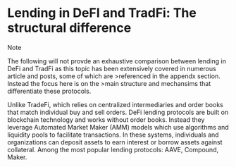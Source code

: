 
# Lending in DeFI and TradFi: The structural difference

> [!NOTE]  
> The following will not provde an exhaustive comparison between lending in DeFi and TradFi as this topic has been
> extensively covered in numerous article and posts, some of which are >referenced in the appendx section. Instead 
> the focus here is on the >main structure and mechansims that differentiate these protocols. 

Unlike TradeFi, which relies on centralized intermediaries and order books that match individual buy and sell orders. 
DeFi lending protocols are built on blockchain technology and works without order books. Instead they leverage Automated 
Market Maker (AMM) models which use algorithms and liquidity pools to facilitate transactions. In these systems, 
individuals and organizations can deposit assets to earn interest or borrow assets against collateral. Among the most
popular lending protocols: AAVE, Compound, Maker.